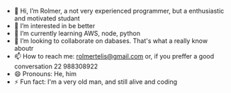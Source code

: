 - 👋 Hi, I’m Rolmer, a not very experienced programmer, but a enthusiastic and motivated studant
- 👀 I’m interested in be better
- 🌱 I’m currently learning AWS, node, python
- 💞️ I’m looking to collaborate on dabases. That's what a really know aboutr
- 📫 How to reach me: rolmertelis@gmail.com or, if you preffer a good conversation 22 988308922
- 😄 Pronouns: He, him
- ⚡ Fun fact: I'm a very old man, and still alive and coding

<!---
Rolmer1964/Rolmer1964 is a ✨ special ✨ repository because its `README.md` (this file) appears on your GitHub profile.
You can click the Preview link to take a look at your changes.
--->
